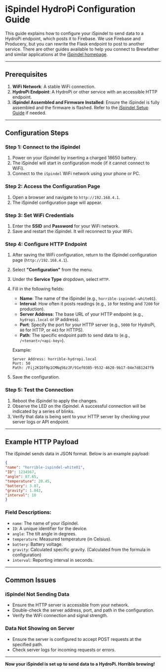 # iSpindel HydroPi Configuration Guide

This guide explains how to configure your iSpindel to send data to a HydroPi endpoint, which posts it to Firebase. We use Firebase and Producery, but you can rewrite the Flask endpoint to post to another service. There are other guides available to help you connect to Brewfather and similar applications at the [iSpindel homepage](https://www.ispindel.de/docs/README_en.html).

---

## Prerequisites

1. **WiFi Network**: A stable WiFi connection.
2. **HydroPi Endpoint**: A HydroPi or other service with an accessible HTTP endpoint.
3. **iSpindel Assembled and Firmware Installed**: Ensure the iSpindel is fully assembled and the firmware is flashed. Refer to the [iSpindel Setup Guide](https://www.ispindel.de/docs/README_en.html) if needed.

---

## Configuration Steps

### Step 1: Connect to the iSpindel

1. Power on your iSpindel by inserting a charged 18650 battery.
2. The iSpindel will start in configuration mode (if it cannot connect to WiFi).
3. Connect to the `iSpindel` WiFi network using your phone or PC.

### Step 2: Access the Configuration Page

1. Open a browser and navigate to `http://192.168.4.1`.
2. The iSpindel configuration page will appear.

### Step 3: Set WiFi Credentials

1. Enter the **SSID** and **Password** for your WiFi network.
2. Save and restart the iSpindel. It will reconnect to your WiFi.

### Step 4: Configure HTTP Endpoint

1. After saving the WiFi configuration, return to the iSpindel configuration page (`http://192.168.4.1`).

2. Select **"Configuration"** from the menu.

3. Under the **Service Type** dropdown, select `HTTP`.

4. Fill in the following fields:

   - **Name**: The name of the iSpindel (e.g., `horrible-ispindel-white01`).
   - **Interval**: How often it posts readings (e.g., `10` for testing and `7200` for production).
   - **Server Address**: The base URL of your HTTP endpoint (e.g., `hydropi.local` or IP address).
   - **Port**: Specify the port for your HTTP server (e.g., `5000` for HydroPi, `80` for HTTP, or `443` for HTTPS).
   - **Path**: The specific endpoint path to send data to (e.g., `/<tenant>/<api-key>`).

   Example:
   ```
   Server Address: horrible-hydropi.local
   Port: 50
   Path: /Fij2KIOf9p1CMNq56zJF/91ef0305-9532-4620-9b17-04e7d81247fb
   ```

5. Save the configuration.

### Step 5: Test the Connection

1. Reboot the iSpindel to apply the changes.
2. Observe the LED on the iSpindel. A successful connection will be indicated by a series of blinks.
3. Verify that data is being sent to your HTTP server by checking your server logs or API endpoint.

---

## Example HTTP Payload

The iSpindel sends data in JSON format. Below is an example payload:

```json
{
"name": "horrible-ispindel-white01",
"ID": 1234567,
"angle": 87.65,
"temperature": 20.45,
"battery": 3.87,
"gravity": 1.042,
"interval": 10
}
```
### Field Descriptions:

- `name`: The name of your iSpindel.
- `ID`: A unique identifier for the device.
- `angle`: The tilt angle in degrees.
- `temperature`: Measured temperature (in Celsius).
- `battery`: Battery voltage.
- `gravity`: Calculated specific gravity. (Calculated from the formula in configuration)
- `interval`: Reporting interval in seconds.

---

## Common Issues

### iSpindel Not Sending Data
- Ensure the HTTP server is accessible from your network.
- Double-check the server address, port, and path in the configuration.
- Verify the WiFi connection and signal strength.

### Data Not Showing on Server
- Ensure the server is configured to accept POST requests at the specified path.
- Check server logs for incoming requests or errors.

---

**Now your iSpindel is set up to send data to a HydroPi. Horrible brewing!**